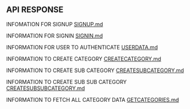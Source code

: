 ## API RESPONSE

INFOMATION FOR SIGNUP  [SIGNUP.md](./SIGNUP.md) 

INFORMATION FOR SIGNIN [SIGNIN.md](./SIGNIN.md)

INFORMATION FOR USER TO AUTHENTICATE [USERDATA.md](./USERDATA.md)

INFORMATION TO CREATE CATEGORY [CREATECATEGORY.md](./CREATECATEGORY.md)

INFORMATION TO CREATE SUB CATEGORY [CREATESUBCATEGORY.md](./CREATESUBCATEGORY.md)

INFORMATION TO CREATE SUB SUB CATEGORY [CREATESUBSUBCATEGORY.md](./CREATESUBSUBCATEGORY.md)

INFORMATION TO FETCH ALL CATEGORY DATA [GETCATEGORIES.md](./GETCATEGORIES.md)
